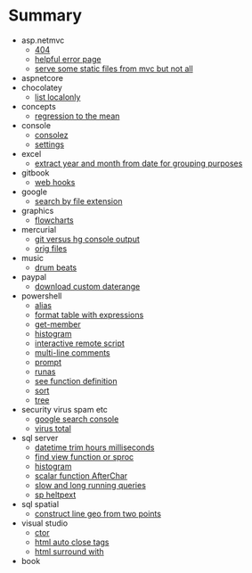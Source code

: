 ﻿# Summary

* asp.netmvc
	* [404](/asp.netmvc/404.md)
	* [helpful error page](/asp.netmvc/helpful_error_page.md)
	* [serve some static files from mvc but not all](/asp.netmvc/serve_some_static_files_from_mvc_but_not_all.md)
* aspnetcore
* chocolatey
	* [list localonly](/chocolatey/list_localonly.md)
* concepts
	* [regression to the mean](/concepts/regression_to_the_mean.md)
* console
	* [consolez](/console/consolez.md)
	* [settings](/console/settings.md)
* excel
	* [extract year and month from date for grouping purposes](/excel/extract_year_and_month_from_date_for_grouping_purposes.md)
* gitbook
	* [web hooks](/gitbook/web_hooks.md)
* google
	* [search by file extension](/google/search_by_file_extension.md)
* graphics
	* [flowcharts](/graphics/flowcharts.md)
* mercurial
	* [git versus hg console output](/mercurial/git_versus_hg_console_output.md)
	* [orig files](/mercurial/orig_files.md)
* music
	* [drum beats](/music/drum_beats.md)
* paypal
	* [download custom daterange](/paypal/download_custom_daterange.md)
* powershell
	* [alias](/powershell/alias.md)
	* [format table with expressions](/powershell/format_table_with_expressions.md)
	* [get-member](/powershell/get-member.md)
	* [histogram](/powershell/histogram.md)
	* [interactive remote script](/powershell/interactive_remote_script.md)
	* [multi-line comments](/powershell/multi-line_comments.md)
	* [prompt](/powershell/prompt.md)
	* [runas](/powershell/runas.md)
	* [see function definition](/powershell/see_function_definition.md)
	* [sort](/powershell/sort.md)
	* [tree](/powershell/tree.md)
* security virus spam etc
	* [google search console](/security_virus_spam_etc/google_search_console.md)
	* [virus total](/security_virus_spam_etc/virus_total.md)
* sql server
	* [datetime trim hours milliseconds](/sql_server/datetime_trim_hours_milliseconds.md)
	* [find view function or sproc](/sql_server/find_view_function_or_sproc.md)
	* [histogram](/sql_server/histogram.md)
	* [scalar function AfterChar](/sql_server/scalar_function_AfterChar.md)
	* [slow and long running queries](/sql_server/slow_and_long_running_queries.md)
	* [sp heltpext](/sql_server/sp_heltpext.md)
* sql spatial
	* [construct line geo from two points](/sql_spatial/construct_line_geo_from_two_points.md)
* visual studio
	* [ctor](/visual_studio/ctor.md)
	* [html auto close tags](/visual_studio/html_auto_close_tags.md)
	* [html surround with](/visual_studio/html_surround_with.md)
*  book

